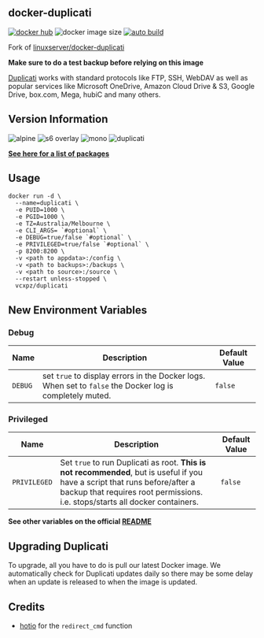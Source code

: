 ## docker-duplicati
[![docker hub](https://img.shields.io/badge/docker_hub-link-blue?style=for-the-badge&logo=docker)](https://hub.docker.com/repository/docker/vcxpz/duplicati) ![docker image size](https://img.shields.io/docker/image-size/vcxpz/duplicati?style=for-the-badge&logo=docker) [![auto build](https://img.shields.io/badge/docker_builds-automated-blue?style=for-the-badge&logo=docker?color=d1aa67)](https://github.com/hydazz/docker-duplicati/actions?query=workflow%3A"Auto+Builder+CI")

Fork of [linuxserver/docker-duplicati](https://github.com/linuxserver/docker-duplicati/)

**Make sure to do a test backup before relying on this image**

[Duplicati](https://www.duplicati.com/) works with standard protocols like FTP, SSH, WebDAV as well as popular services like Microsoft OneDrive, Amazon Cloud Drive & S3, Google Drive, box.com, Mega, hubiC and many others.

## Version Information
![alpine](https://img.shields.io/badge/alpine-edge-0D597F?style=for-the-badge&logo=alpine-linux) ![s6 overlay](https://img.shields.io/badge/s6_overlay-2.1.0.2-blue?style=for-the-badge) ![mono](https://img.shields.io/badge/mono-6.12.0.107-blue?style=for-the-badge) ![duplicati](https://img.shields.io/badge/duplicati-2.0.5.1-blue?style=for-the-badge)

**[See here for a list of packages](https://github.com/hydazz/docker-duplicati/blob/main/package_versions.txt)**

## Usage
```
docker run -d \
  --name=duplicati \
  -e PUID=1000 \
  -e PGID=1000 \
  -e TZ=Australia/Melbourne \
  -e CLI_ARGS= `#optional` \
  -e DEBUG=true/false `#optional` \
  -e PRIVILEGED=true/false `#optional` \
  -p 8200:8200 \
  -v <path to appdata>:/config \
  -v <path to backups>:/backups \
  -v <path to source>:/source \
  --restart unless-stopped \
  vcxpz/duplicati
```

## New Environment Variables
### Debug
| Name | Description | Default Value |
|-|-|-|
| `DEBUG` | set `true` to display errors in the Docker logs. When set to `false` the Docker log is completely muted. | `false` |

### Privileged
| Name | Description | Default Value |
|-|-|-|
| `PRIVILEGED` | Set `true` to run Duplicati as root. **This is not recommended**, but is useful if you have a script that runs before/after a backup that requires root permissions. i.e. stops/starts all docker containers. | `false` |

**See other variables on the official [README](https://github.com/linuxserver/docker-duplicati/)**

## Upgrading Duplicati
To upgrade, all you have to do is pull our latest Docker image. We automatically check for Duplicati updates daily so there may be some delay when an update is released to when the image is updated.

## Credits
* [hotio](https://github.com/hotio) for the `redirect_cmd` function
